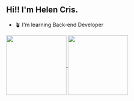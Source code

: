 ## Hi!! I'm Helen Cris.

  - 🪴 I'm learning Back-end Developer
<div>
  <a href="https://github.com/HelenCris/github-readme-stats">
    <img align="center" height = "160px" src="https://github-readme-stats.vercel.app/api?username=HelenCris&theme=aura" />
  </a> 
  <a href="https://github.com/HelenCris/convoychat">
    <img align="center" height = "160px" src="https://github-readme-stats.vercel.app/api/top-langs/?username=HelenCris&layout=compact&theme=aura" />
  </a>
</div

